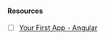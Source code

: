 #### Resources

- [ ] [Your First App - Angular](https://ionicframework.com/docs/angular/your-first-app)
